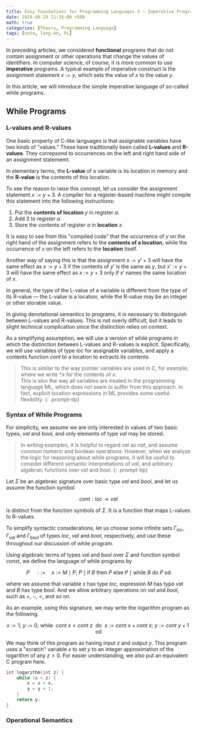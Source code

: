 ```yaml
---
title: Easy Foundations for Programming Languages X — Imperative Programs
date: 2024-06-29 21:35:00 +500
math: true
categories: [Theory, Programming Language]
tags: [note, lang-en, PL]
---
```


In preceding articles, we considered **functional** programs that do not contain assignment or other operations that change the values of identifiers. In computer science, of course, it is more common to use **imperative** programs. A typical example of imperative construct is the assignment statement $x:=y$, which sets the value of $x$ to the value $y$. 

In this article, we will introduce the simple imperative language of so-called $\text{while}$ programs.

## While Programs

### L-values and R-values

One basic property of C-like languages is that assignable variables have two kinds of "values." These have traditionally been called **L-values** and **R-values**. They correpsond to occurrences on the left and right hand side of an assignment statememt.

In elementary terms, the **L-value** of a variable is its location in memory and the **R-value** is the contents of this location.

To see the reason to raise this concept, let us consider the assignment statement $x:=y+3$. A compiler for a register-based machine might compile this statement into the following instructions:

1. Put the **contents of location** $y$ in register $a$.
2. Add $3$ to register $a$.
3. Store the contents of register $a$ in **location** $x$.

It is easy to see from this "compiled code" that the occurrence of $y$ on the right hand of the assignment refers to the **contents of a location**, while the occurrence of $x$ on the left refers to the **location** itself. 

Another way of saying this is that the assignment $x:=y'+3$ will have the same effect as $x:=y+3$ if the contents of $y'$ is the same as $y$, but $x':=y+3$ will have the same effect as $x:=y+3$ only if $x'$ names the same location of $x$.

In general, the type of the L-value of a variable is different from the type of its R-value — the L-value is a location, while the R-value may be an integer or other storable value.

In giving denotational semantics to programs, it is necessary to distinguish between L-values and R-values. This is not overly difficult, but it leads to slight technical complication since the distinction relies on context.

As a simplifying assumption, we will use a version of $\text{while}$ programs in which the distinction between L-values and R-values is explicit. Specifically, we will use variables of type $loc$ for assignable variables, and apply a contents function $cont$ to a location to extracts its contents.

> This is similar to the way pointer variables are used in C, for example, where we write $\ast x$ for the contents of $x$.  
This is also the way all variables are treated in the programming language ML, which does not seem to suffer from this approach. In fact, explicit location expressions in ML provides some useful flexibility.
{: .prompt-tip}

### Syntax of While Programs

For simplicity, we assume we are only interested in values of two basic types, $val$ and $bool$, and only elements of type $val$ may be stored.

> In writing examples, it is helpful to regard $val$ as $nat$, and assume common numeric and boolean operations. However, when we analyze  the logic for reasoning about $\text{while}$ programs, it will be useful to consider different semantic interpretations of $val$, and arbitrary algebraic functions over $val$ and $bool$.
{: .prompt-tip}

Let $\Sigma$ be an algebraic signature over basic type $val$ and $bool$, and let us assume the function symbol

$$cont:loc \to val$$

is distinct from the function symbols of $\Sigma$. It is a function that maps L-values to R-values.

To simplify syntactic considerations, let us choose some infinite sets $\Gamma_{loc}$, $\Gamma_{val}$ and $\Gamma_{bool}$ of types $loc$, $val$ and $bool$, respectively, and use these throughout our discussion of $\text{while}$ program.

Using algebraic terms of types $val$ and $bool$ over $\Sigma$ and function symbol $const$, we define the language of $\text{while}$ programs by

$$P \quad ::= \quad x:= M \mid P;\:P \mid \text{if } B \text{ then } P \text{ else } P \mid \text{while } B \text{ do } P \text{ od}$$

where we assume that variable $x$ has type $loc$, expression $M$ has type $val$ and $B$ has type $bool$. And we allow arbitrary operations on $val$ and $bool$, such as $+$, $-$, $<$, and so on.

As an example, using this signature, we may write the logarithm program as the following.

$$x:=1 ;\: y:=0 ;\: \text{while } \: cont \: x < cont \: z \: \text{ do } \: x := cont \: x +  cont \: x ; \: y := cont \: y +  1 \:\text{ od}$$

We may think of this program as having input $z$ and output $y$. This program uses a "scratch" variable $x$ to set $y$ to an integer approximation of the logarithm of any $z>0$. For easier understanding, we also put an equivalent C program here.

```c
int logarithm(int z) {
    while (x < z) {
        x = x + x;
        y = y + 1;
    }
    return y;
}
```


### Operational Semantics






